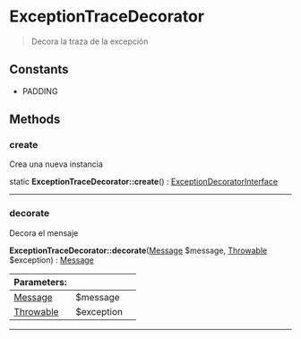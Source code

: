 
                                                                                                                                            
    
# ExceptionTraceDecorator


> Decora la traza de la excepción
>
> 




## Constants
- PADDING




## Methods

### create
Crea una nueva instancia


static **ExceptionTraceDecorator::create**() : [ExceptionDecoratorInterface](../../../ExceptionDecoratorInterface.md)



---


### decorate
Decora el mensaje


**ExceptionTraceDecorator::decorate**([Message](../../../Message.md) $message, [Throwable](../../../Throwable.md) $exception) : [Message](../../../Message.md)


|Parameters: | | |
| --- | --- | --- |
|[Message](../../../Message.md) |$message |  |
|[Throwable](../../../Throwable.md) |$exception |  |

---


                                                                                                                                                                                                                                                                                                                                                                                                            
    
                                                                                                                                                                                                                                                                             
                